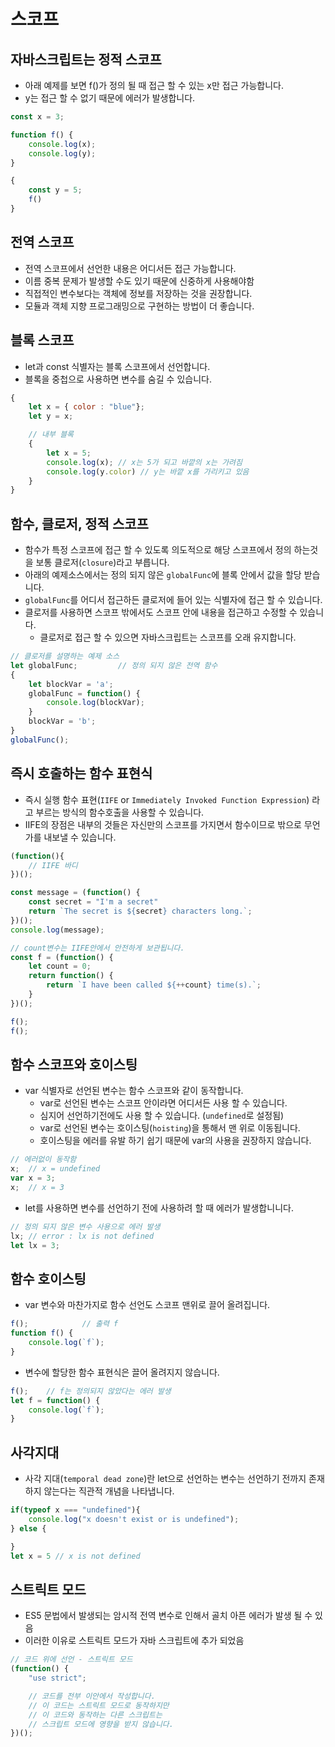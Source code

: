# 스코프 
## 자바스크립트는 정적 스코프
* 아래 예제를 보면 f()가 정의 될 때 접근 할 수 있는 x만 접근 가능합니다. 
* y는 접근 할 수 없기 때문에 에러가 발생합니다. 
```js
const x = 3;

function f() {
    console.log(x);
    console.log(y);
}

{
    const y = 5;
    f()
}
```
## 전역 스코프 
* 전역 스코프에서 선언한 내용은 어디서든 접근 가능합니다. 
* 이름 중복 문제가 발생할 수도 있기 때문에 신중하게 사용해야함 
* 직접적인 변수보다는 객체에 정보를 저장하는 것을 권장합니다. 
* 모듈과 객체 지향 프로그래밍으로 구현하는 방법이 더 좋습니다. 
  
## 블록 스코프 
* let과 const 식별자는 블록 스코프에서 선언합니다. 
* 블록을 중첩으로 사용하면 변수를 숨길 수 있습니다. 
```js
{
    let x = { color : "blue"};
    let y = x;

    // 내부 블록 
    {
        let x = 5;
        console.log(x); // x는 5가 되고 바깥의 x는 가려짐
        console.log(y.color) // y는 바깥 x를 가리키고 있음
    }
}
```
## 함수, 클로저, 정적 스코프
* 함수가 특정 스코프에 접근 할 수 있도록 의도적으로 해당 스코프에서 정의 하는것을 보통 클로저(`closure`)라고 부릅니다. 
* 아래의 예제소스에서는 정의 되지 않은 `globalFunc`에 블록 안에서 값을 할당 받습니다. 
* `globalFunc`를 어디서 접근하든 클로저에 들어 있는 식별자에 접근 할 수 있습니다. 
* 클로저를 사용하면 스코프 밖에서도 스코프 안에 내용을 접근하고 수정할 수 있습니다. 
  * 클로저로 접근 할 수 있으면 자바스크립트는 스코프를 오래 유지합니다. 
```js
// 클로저를 설명하는 예제 소스 
let globalFunc;         // 정의 되지 않은 전역 함수
{
    let blockVar = 'a';
    globalFunc = function() {
        console.log(blockVar);
    }
    blockVar = 'b';
}
globalFunc();
```

## 즉시 호출하는 함수 표현식
* 즉시 실행 함수 표현(`IIFE` or `Immediately Invoked Function Expression`) 라고 부르는 방식의 함수호출을 사용할 수 있습니다. 
* IIFE의 장점은 내부의 것들은 자신만의 스코프를 가지면서 함수이므로 밖으로 무언가를 내보낼 수 있습니다.
```js
(function(){
    // IIFE 바디 
})();

const message = (function() {
    const secret = "I'm a secret"
    return `The secret is ${secret} characters long.`;
})();
console.log(message);

// count변수는 IIFE안에서 안전하게 보관됩니다. 
const f = (function() {
    let count = 0;
    return function() {
        return `I have been called ${++count} time(s).`;
    }
})();

f();
f();
```
## 함수 스코프와 호이스팅
* var 식별자로 선언된 변수는 함수 스코프와 같이 동작합니다. 
  * var로 선언된 변수는 스코프 안이라면 어디서든 사용 할 수 있습니다.
  * 심지어 선언하기전에도 사용 할 수 있습니다. (`undefined`로 설정됨)
  * var로 선언된 변수는 호이스팅(`hoisting`)을 통해서 맨 위로 이동됩니다.
  * 호이스팅을 에러를 유발 하기 쉽기 때문에 var의 사용을 권장하지 않습니다. 
```js
// 에러없이 동작함
x;  // x = undefined
var x = 3;
x;  // x = 3
```
* let를 사용하면 변수를 선언하기 전에 사용하려 할 때 에러가 발생합니니다. 
```js
// 정의 되지 않은 변수 사용으로 에러 발생 
lx; // error : lx is not defined
let lx = 3;
```

## 함수 호이스팅
* var 변수와 마찬가지로 함수 선언도 스코프 맨위로 끌어 올려집니다.
```js
f();            // 출력 f
function f() {
    console.log(`f`);
}
```
* 변수에 할당한 함수 표현식은 끌어 올려지지 않습니다.
```js
f();    // f는 정의되지 않았다는 에러 발생 
let f = function() {
    console.log(`f`);
}
```
## 사각지대 
* 사각 지대(`temporal dead zone`)란 let으로 선언하는 변수는 선언하기 전까지 존재하지 않는다는 직관적 개념을 나타냅니다.
```js
if(typeof x === "undefined"){
    console.log("x doesn't exist or is undefined");
} else {

}
let x = 5 // x is not defined
```
## 스트릭트 모드
* ES5 문법에서 발생되는 암시적 전역 변수로 인해서 골치 아픈 에러가 발생 될 수 있음
* 이러한 이유로 스트릭트 모드가 자바 스크립트에 추가 되었음
```js
// 코드 위에 선언 - 스트릭트 모드
(function() {
    "use strict";

    // 코드를 전부 이안에서 작성합니다. 
    // 이 코드는 스트릭트 모드로 동작하지만 
    // 이 코드와 동작하는 다른 스크립트는
    // 스크립트 모드에 영향을 받지 않습니다. 
})();
```